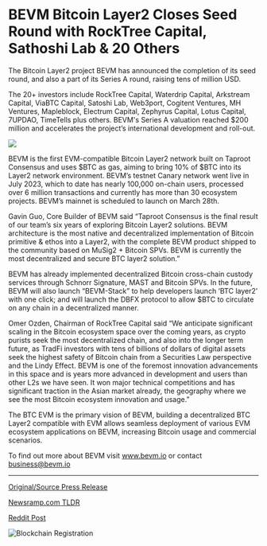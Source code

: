 # BEVM Bitcoin Layer2 Closes Seed Round with RockTree Capital, Sathoshi Lab & 20 Others

The Bitcoin Layer2 project BEVM has announced the completion of its seed round, and also a part of its Series A round, raising tens of million USD.

The 20+ investors include RockTree Capital, Waterdrip Capital, Arkstream Capital, ViaBTC Capital, Satoshi Lab, Web3port, Cogitent Ventures, MH Ventures, Mapleblock, Electrum Capital, Zephyrus Capital, Lotus Capital, 7UPDAO, TimeTells plus others. BEVM's Series A valuation reached $200 million and accelerates the project’s international development and roll-out.

![](https://blockchainwire.s3.amazonaws.com/Proleoio/editor_image/3c3126d1-f9f4-45d4-9878-1769a4430857.jpeg)

BEVM is the first EVM-compatible Bitcoin Layer2 network built on Taproot Consensus and uses $BTC as gas, aiming to bring 10% of $BTC into its Layer2 network environment. BEVM’s testnet Canary network went live in July 2023, which to date has nearly 100,000 on-chain users, processed over 6 million transactions and currently has more than 30 ecosystem projects. BEVM’s mainnet is scheduled to launch on March 28th.

Gavin Guo, Core Builder of BEVM said “Taproot Consensus is the final result of our team’s six years of exploring Bitcoin Layer2 solutions. BEVM architecture is the most native and decentralized implementation of Bitcoin primitive & ethos into a Layer2, with the complete BEVM product shipped to the community based on MuSig2 + Bitcoin SPVs. BEVM is currently the most decentralized and secure BTC layer2 solution.”

BEVM has already implemented decentralized Bitcoin cross-chain custody services through Schnorr Signature, MAST and Bitcoin SPVs. In the future, BEVM will also launch “BEVM-Stack” to help developers launch ‘BTC layer2’ with one click; and will launch the DBFX protocol to allow $BTC to circulate on any chain in a decentralized manner.

Omer Ozden, Chairman of RockTree Capital said “We anticipate significant scaling in the Bitcoin ecosystem space over the coming years, as crypto purists seek the most decentralized chain, and also into the longer term future, as TradFi investors with tens of billions of dollars of digital assets seek the highest safety of Bitcoin chain from a Securities Law perspective and the Lindy Effect. BEVM is one of the foremost innovation advancements in this space and is years more advanced in development and users than other L2s we have seen. It won major technical competitions and has significant traction in the Asian market already, the geography where we see the most Bitcoin ecosystem innovation and usage.”

The BTC EVM is the primary vision of BEVM, building a decentralized BTC Layer2 compatible with EVM allows seamless deployment of various EVM ecosystem applications on BEVM, increasing Bitcoin usage and commercial scenarios.

To find out more about BEVM visit www.bevm.io or contact business@bevm.io 

---

[Original/Source Press Release](https://blockchainwire.io/press-release/bevm-bitcoin-layer2-closes-seed-round-with-rocktree-capital-sathoshi-lab--20-others)
                    

[Newsramp.com TLDR](None) 



[Reddit Post](https://www.reddit.com/r/CryptoNewsInfo/comments/1bp2tll/bevm_completes_seed_and_series_a_rounds_valuation/) 



![Blockchain Registration](https://cdn.newsramp.app/blockchainwire/qrcode/243/27/wallOysk.webp)